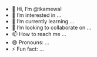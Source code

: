 - 👋 Hi, I’m @tkamewal
- 👀 I’m interested in ...
- 🌱 I’m currently learning ...
- 💞️ I’m looking to collaborate on ...
- 📫 How to reach me ...
- 😄 Pronouns: ...
- ⚡ Fun fact: ...

<!---
tkamewal/tkamewal is a ✨ special ✨ repository because its `README.md` (this file) appears on your GitHub profile.
You can click the Preview link to take a look at your changes.
--->

